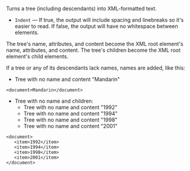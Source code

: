 Turns a tree (including descendants) into XML-formatted text.

   - `Indent` — If true, the output will include spacing and linebreaks so it's easier to read. If false, the output will have no whitespace between elements.

The tree's name, attributes, and content become the XML root element's name, attributes, and content. The tree's children become the XML root element's child elements.

If a tree or any of its descendants lack names, names are added, like this:

   - Tree with no name and content "Mandarin"

<!-- -->

    <document>Mandarin</document>

   - Tree with no name and children:
      - Tree with no name and content "1992"
      - Tree with no name and content "1994"
      - Tree with no name and content "1998"
      - Tree with no name and content "2001"

<!-- -->

    <document>
       <item>1992</item>
       <item>1994</item>
       <item>1998</item>
       <item>2001</item>
    </document>
